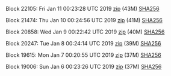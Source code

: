 Block 22105: Fri Jan 11 00:23:28 UTC 2019 [zip](https://dash-bootstrap.ams3.digitaloceanspaces.com/testnet/2019-01-11/bootstrap.dat.zip) (43M) [SHA256](https://dash-bootstrap.ams3.digitaloceanspaces.com/testnet/2019-01-11/sha256.txt)

Block 21474: Thu Jan 10 00:24:56 UTC 2019 [zip](https://dash-bootstrap.ams3.digitaloceanspaces.com/testnet/2019-01-10/bootstrap.dat.zip) (41M) [SHA256](https://dash-bootstrap.ams3.digitaloceanspaces.com/testnet/2019-01-10/sha256.txt)

Block 20858: Wed Jan  9 00:22:42 UTC 2019 [zip](https://dash-bootstrap.ams3.digitaloceanspaces.com/testnet/2019-01-09/bootstrap.dat.zip) (40M) [SHA256](https://dash-bootstrap.ams3.digitaloceanspaces.com/testnet/2019-01-09/sha256.txt)

Block 20247: Tue Jan  8 00:24:14 UTC 2019 [zip](https://dash-bootstrap.ams3.digitaloceanspaces.com/testnet/2019-01-08/bootstrap.dat.zip) (39M) [SHA256](https://dash-bootstrap.ams3.digitaloceanspaces.com/testnet/2019-01-08/sha256.txt)

Block 19615: Mon Jan  7 00:20:55 UTC 2019 [zip](https://dash-bootstrap.ams3.digitaloceanspaces.com/testnet/2019-01-07/bootstrap.dat.zip) (37M) [SHA256](https://dash-bootstrap.ams3.digitaloceanspaces.com/testnet/2019-01-07/sha256.txt)

Block 19006: Sun Jan  6 00:23:26 UTC 2019 [zip](https://dash-bootstrap.ams3.digitaloceanspaces.com/testnet/2019-01-06/bootstrap.dat.zip) (37M) [SHA256](https://dash-bootstrap.ams3.digitaloceanspaces.com/testnet/2019-01-06/sha256.txt)

